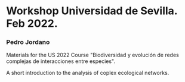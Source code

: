 # Workshop Universidad de Sevilla. Feb 2022.
### Pedro Jordano

Materials for the US 2022 Course "Biodiversidad y evolución de redes complejas de interacciones entre especies".

A short introduction to the analysis of coplex ecological networks.

